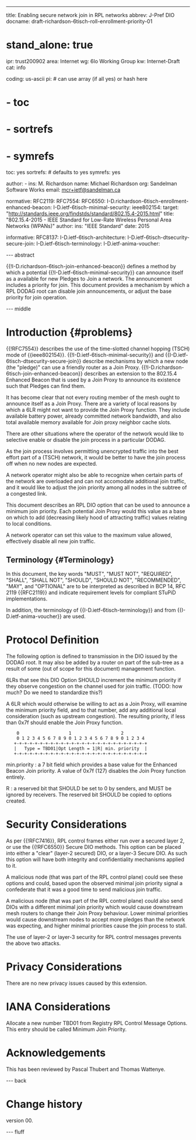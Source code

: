 ---
title: Enabling secure network join in RPL networks
abbrev: J-Pref DIO
docname: draft-richardson-6tisch-roll-enrollment-priority-01

# stand_alone: true

ipr: trust200902
area: Internet
wg: 6lo Working Group
kw: Internet-Draft
cat: info

coding: us-ascii
pi:    # can use array (if all yes) or hash here
#  - toc
#  - sortrefs
#  - symrefs
  toc: yes
  sortrefs:   # defaults to yes
  symrefs: yes

author:
      -
        ins: M. Richardson
        name: Michael Richardson
        org: Sandelman Software Works
        email: mcr+ietf@sandelman.ca


normative:
  RFC2119:
  RFC7554:
  RFC6550:
  I-D.richardson-6tisch-enrollment-enhanced-beacon:
  I-D.ietf-6tisch-minimal-security:
  ieee802154:
    target: "http://standards.ieee.org/findstds/standard/802.15.4-2015.html"
    title: "802.15.4-2015 - IEEE Standard for Low-Rate Wireless Personal Area Networks (WPANs)"
    author:
      ins: "IEEE Standard"
    date: 2015

informative:
  RFC8137:
  I-D.ietf-6tisch-architecture:
  I-D.ietf-6tisch-dtsecurity-secure-join:
  I-D.ietf-6tisch-terminology:
  I-D.ietf-anima-voucher:

--- abstract

{{!I-D.richardson-6tisch-join-enhanced-beacon}} defines a method by which a
potential {{!I-D.ietf-6tisch-minimal-security}} can announce itself as a
available for new Pledges to Join a network.  The announcement includes a
priority for join.   This document provides a mechanism by which a RPL DODAG
root can disable join announcements, or adjust the base priority for join
operation.

--- middle

# Introduction        {#problems}

{{!RFC7554}} describes the use of the time-slotted channel
hopping (TSCH) mode of {{ieee802154}}.
{{!I-D.ietf-6tisch-minimal-security}} and {{I-D.ietf-6tisch-dtsecurity-secure-join}} describe mechanisms by which a new node (the "pledge)" can use a
friendly router as a Join Proxy.
{{!I-D.richardson-6tisch-join-enhanced-beacon}} describes an extension to
the 802.15.4 Enhanced Beacon that is used by a Join Proxy to announce its
existence such that Pledges can find them.

It has become clear that not every routing member of the mesh ought to
announce itself as a Join Proxy.  There are a variety of local reasons by
which a 6LR might not want to provide the Join Proxy function.  They include
available battery power,  already committed network bandwidth, and also
total available memory available for Join proxy neighbor cache slots.

There are other situations where the operator of the network would like
to selective enable or disable the join process in a particular DODAG.

As the join process involves permitting unencrypted traffic into the best
effort part of a (TSCH) network,  it would be better to have the join process
off when no new nodes are expected.

A network operator might also be able to recognize when certain parts of
the network are overloaded and can not accomodate additional join traffic,
and it would like to adjust the join priority among all nodes in the subtree
of a congested link.

This document describes an RPL DIO option that can be used to announce a
minimum join priority.  Each potential Join Proxy would this value as a base
on which to add (decreasing likely hood of attracting traffic) values
relating to local conditions.

A network operator can set this value to the maximum value allowed,
effectively disable all new join traffic.

## Terminology          {#Terminology}

In this document, the key words "MUST", "MUST NOT", "REQUIRED",
"SHALL", "SHALL NOT", "SHOULD", "SHOULD NOT", "RECOMMENDED", "MAY",
and "OPTIONAL" are to be interpreted as described in BCP 14, RFC 2119
{{RFC2119}} and indicate requirement levels for compliant STuPiD
implementations.

In addition, the terminology of {{I-D.ietf-6tisch-terminology}} and
from {{I-D.ietf-anima-voucher}} are used.

# Protocol Definition

The following option is defined to transmission in the DIO issued by
the DODAG root.  It may also be added by a router on part of the sub-tree
as a result of some (out of scope for this document) management function.

6LRs that see this DIO Option SHOULD increment the minimum priority
if they observe congestion on the channel used for join traffic.
(TODO: how much? Do we need to standardize this?)

A 6LR which would otherwise be willing to act as a Join Proxy, will
examine the minimum priority field, and to that number, add any additional
local consideration (such as upstream congestion).
The resulting priority, if less than 0x7f should enable the Join Proxy function.

        0                   1                   2
        0 1 2 3 4 5 6 7 8 9 0 1 2 3 4 5 6 7 8 9 0 1 2 3 4
       +-+-+-+-+-+-+-+-+-+-+-+-+-+-+-+-+-+-+-+-+-+-+-+-+-+
       |   Type = TBD01|Opt Length = 1|R| min. priority  |
       +-+-+-+-+-+-+-+-+-+-+-+-+-+-+-+-+-+-+-+-+-+-+-+-+-+

min.priority
: a 7 bit field which provides a base value for the Enhanced Beacon Join priority.  A value of 0x7f (127) disables the Join Proxy function entirely.

R
: a reserved bit that SHOULD be set to 0 by senders, and MUST be ignored by receivers.  The reserved bit SHOULD be copied to options created.

# Security Considerations

As per {{!RFC7416}}, RPL control frames either run over a secured layer 2,
or use the {{!RFC6550}} Secure DIO methods.  This option can be placed into
either a "clear" (layer-2 secured) DIO, or a layer-3 Secure DIO.  As such
this option will have both integrity and confidentiality mechanisms applied
to it.

A malicious node (that was part of the RPL control plane) could see these
options and could, based upon the observed minimal join priority signal a
confederate that it was a good time to send malicious join traffic.

A malicious node (that was part of the RPL control plane) could also send
DIOs with a different minimal join priority which would cause downstream
mesh routers to change their Join Proxy behaviour.  Lower minimal priorities
would cause downstream nodes to accept more pledges than the network was
expecting, and higher minimal priorities cause the join process to stall.

The use of layer-2 or layer-3 security for RPL control messages prevents
the above two attacks.

# Privacy Considerations

There are no new privacy issues caused by this extension.

# IANA Considerations

Allocate a new number TBD01 from Registry RPL Control Message Options.
This entry should be called Minimum Join Priority.

# Acknowledgements

This has been reviewed by Pascal Thubert and Thomas Wattenye.

--- back

# Change history

version 00.

--- fluff
